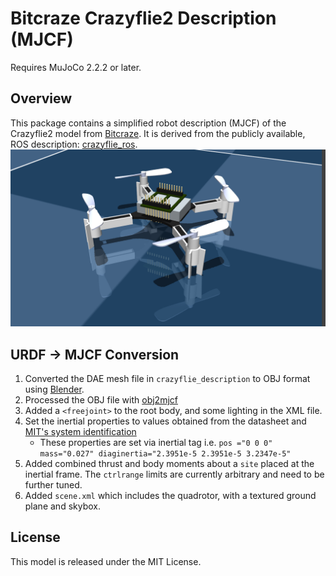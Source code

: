 # Bitcraze Crazyflie2 Description (MJCF)

Requires MuJoCo 2.2.2 or later.

## Overview

This package contains a simplified robot description (MJCF) of the Crazyflie2 model from [Bitcraze](https://www.bitcraze.io/). It is derived from the publicly available, ROS description: [crazyflie_ros](https://github.com/whoenig/crazyflie_ros).
![Crazyflie2 Model](cf2.png)

## URDF → MJCF Conversion

1. Converted the DAE mesh file in `crazyflie_description` to OBJ format using [Blender](https://www.blender.org/).
2. Processed the OBJ file with [obj2mjcf](https://github.com/kevinzakka/obj2mjcf)
3. Added a `<freejoint>` to the root body, and some lighting in the XML file.
4. Set the inertial properties to values obtained from the datasheet and [MIT's system identification](https://groups.csail.mit.edu/robotics-center/public_papers/Landry15.pdf)
    * These properties are set via inertial tag i.e. `pos ="0 0 0" mass="0.027" diaginertia="2.3951e-5 2.3951e-5 3.2347e-5"`
5. Added combined thrust and body moments about a `site` placed at the inertial frame. The `ctrlrange` limits are currently arbitrary and need to be further tuned.
6. Added `scene.xml` which includes the quadrotor, with a textured ground plane and skybox.

## License

This model is released under the MIT License.

